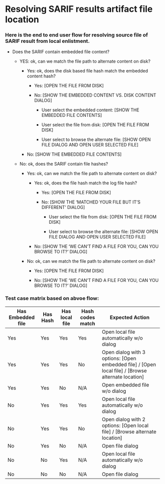 # Resolving SARIF results artifact file location

### Here is the end to end user flow for resolving source file of SARIF result from local enlistment.

- Does the SARIF contain embedded file content?

    - YES: ok, can we match the file path to alternate content on disk?

        - Yes: ok, does the disk based file hash match the embedded content hash?

            - Yes: [OPEN THE FILE FROM DISK]

            - No: [SHOW THE EMBEDDED CONTENT VS. DISK CONTENT DIALOG]

                - User select the embedded content: [SHOW THE EMBEDDED FILE CONTENTS]

                - User select the file from disk: [OPEN THE FILE FROM DISK]

                - User select to browse the alternate file: [SHOW OPEN FILE DIALOG AND OPEN USER SELECTED FILE]

        - No: [SHOW THE EMBEDDED FILE CONTENTS]

    - No: ok, does the SARIF contain file hashes?

        - Yes: ok, can we match the file path to alternate content on disk?

            - Yes: ok, does the file hash match the log file hash?

                - Yes: [OPEN THE FILE FROM DISK]

                - No: [SHOW THE ‘MATCHED YOUR FILE BUT IT’S DIFFERENT’ DIALOG]

                    - User select the file from disk: [OPEN THE FILE FROM DISK]

                    - User select to browse the alternate file: [SHOW OPEN FILE DIALOG AND OPEN USER SELECTED FILE]

            - No: [SHOW THE ‘WE CAN’T FIND A FILE FOR YOU, CAN YOU BROWSE TO IT?’ DIALOG]

        - No: ok, can we match the file path to alternate content on disk?

            - Yes: [OPEN THE FILE FROM DISK] 

            - No: [SHOW THE ‘WE CAN’T FIND A FILE FOR YOU, CAN YOU BROWSE TO IT?’ DIALOG]

### Test case matrix based on abvoe flow:

| Has Embedded file | Has Hash | Has local file | Hash codes match | Expected Action |
| --- | --- | --- | --- | --- |
| Yes |	Yes | Yes | Yes | Open local file automatically w/o dialog |
| Yes | Yes | Yes | No | Open dialog with 3 options:  [Open embedded file] / [Open local file] / [Browse alternate location] |
| Yes | Yes | No | N/A | Open embedded file w/o dialog |
| No | Yes | Yes | Yes | Open local file automatically w/o dialog |
| No | Yes |Yes | No | Open dialog with 2 options:  [Open local file] / [Browse alternate location] |
| No | Yes | No | N/A | Open file dialog |
| No | No | Yes | N/A | Open local file automatically w/o dialog |
| No | No | No | N/A | Open file dialog |

